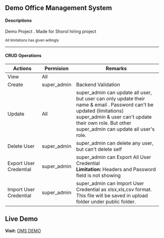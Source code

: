 <html>
<h2> Demo Office Management System</h2>
<h4>Descriptions</h4>
<p>Demo Project . Made for Shorol hiring project</p>
<sub> All limitations has given willingly </sub>

<hr/>

<h4> CRUD Operations </h4>
<div>
    <table>
        <thead>
            <tr>
                <th>Actions</th>
                <th>Permision</th>
                <th> Remarks </th>
            </tr>
        </thead>
        <tbody>
            <tr>
                <td>View</td>
                <td> All </td>
                <td>  </td>
            </tr>
            <tr>
                <td>Create</td>
                <td> super_admin </td>
                <td> Backend Validation </td>
            </tr>
            <tr>
                <td>Update</td>
                <td> All </td>
                <td> super_admin can update all user, but user can only update their name & email . Password can't be updated (limitations) <br/> super_admin & user can't update their own role. But other super_admin can update all user's role. </td>
            </tr>
            <tr>
                <td>Delete User</td>
                <td> super_admin </td>
                <td> super_admin can delete any user, but can't delete self </td>
            </tr>
             <tr>
                <td>Export User Credential</td>
                <td> super_admin </td>
                <td> super_admin can Export All User Credential <br/> <b>Limitation: </b> Headers and Password field is not showing </td>
            </tr>
            <tr>
                <td>Import User Credential</td>
                <td> super_admin </td>
                <td> super_admin can Import User Credential as xlsx,xls,csv format. This file will be saved in upload folder under public folder. </td>
            </tr>
        </tbody>
    </table>
    <div>
        <h2>Live Demo</h2>
        <div>
           <b>Visit: </b> <a href="https://youtu.be/eh2TEzPfLxo" target="_blank"> OMS DEMO </a>
        </div>
    </div>
</div>
</html>